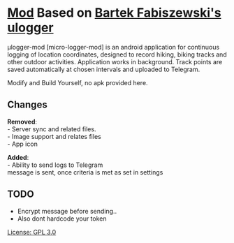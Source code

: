 # [Mod](https://github.com/coleaderme/ulogger-mod) Based on [Bartek Fabiszewski's](https://github.com/bfabiszewski) [ulogger](https://github.com/bfabiszewski/ulogger-android)  

μlogger-mod [micro-logger-mod] is an android application for continuous logging of location coordinates, designed to record hiking, biking tracks and other outdoor activities. Application works in background. Track points are saved automatically at chosen intervals and uploaded to Telegram.  

Modify and Build Yourself, no apk provided here.  

## Changes  
**Removed**:  
	- Server sync and related files.  
	- Image support and relates files  
	- App icon  

**Added**:  
	- Ability to send logs to Telegram  
	message is sent, once criteria is met as set in settings  


## TODO  
- Encrypt message before sending..  
- Also dont hardcode your token  


[License: GPL 3.0](https://www.gnu.org/licenses/gpl-3.0)
